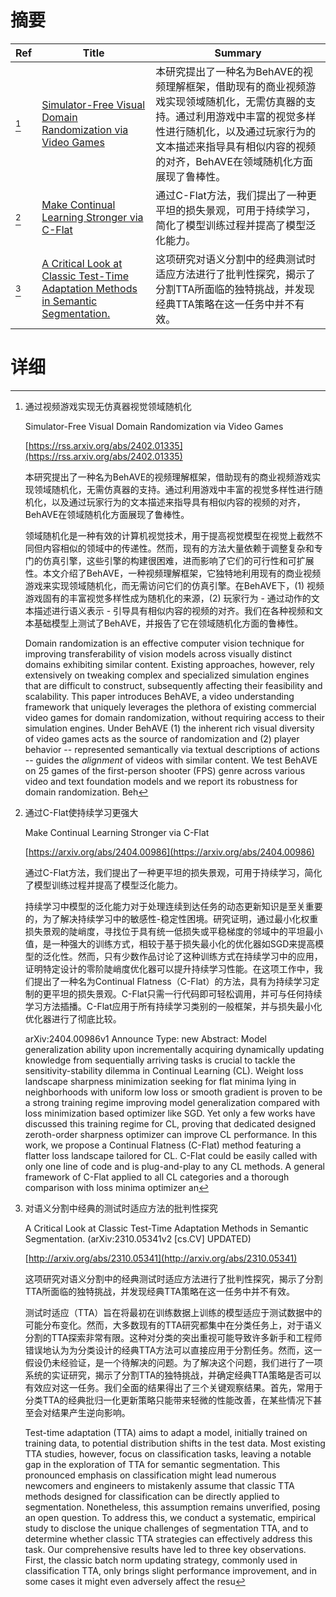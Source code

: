 # 摘要

| Ref | Title | Summary |
| --- | --- | --- |
| [^1] | [Simulator-Free Visual Domain Randomization via Video Games](https://rss.arxiv.org/abs/2402.01335) | 本研究提出了一种名为BehAVE的视频理解框架，借助现有的商业视频游戏实现领域随机化，无需仿真器的支持。通过利用游戏中丰富的视觉多样性进行随机化，以及通过玩家行为的文本描述来指导具有相似内容的视频的对齐，BehAVE在领域随机化方面展现了鲁棒性。 |
| [^2] | [Make Continual Learning Stronger via C-Flat](https://arxiv.org/abs/2404.00986) | 通过C-Flat方法，我们提出了一种更平坦的损失景观，可用于持续学习，简化了模型训练过程并提高了模型泛化能力。 |
| [^3] | [A Critical Look at Classic Test-Time Adaptation Methods in Semantic Segmentation.](http://arxiv.org/abs/2310.05341) | 这项研究对语义分割中的经典测试时适应方法进行了批判性探究，揭示了分割TTA所面临的独特挑战，并发现经典TTA策略在这一任务中并不有效。 |

# 详细

[^1]: 通过视频游戏实现无仿真器视觉领域随机化

    Simulator-Free Visual Domain Randomization via Video Games

    [https://rss.arxiv.org/abs/2402.01335](https://rss.arxiv.org/abs/2402.01335)

    本研究提出了一种名为BehAVE的视频理解框架，借助现有的商业视频游戏实现领域随机化，无需仿真器的支持。通过利用游戏中丰富的视觉多样性进行随机化，以及通过玩家行为的文本描述来指导具有相似内容的视频的对齐，BehAVE在领域随机化方面展现了鲁棒性。

    

    领域随机化是一种有效的计算机视觉技术，用于提高视觉模型在视觉上截然不同但内容相似的领域中的传递性。然而，现有的方法大量依赖于调整复杂和专门的仿真引擎，这些引擎的构建很困难，进而影响了它们的可行性和可扩展性。本文介绍了BehAVE，一种视频理解框架，它独特地利用现有的商业视频游戏来实现领域随机化，而无需访问它们的仿真引擎。在BehAVE下，(1) 视频游戏固有的丰富视觉多样性成为随机化的来源，(2) 玩家行为 - 通过动作的文本描述进行语义表示 - 引导具有相似内容的视频的对齐。我们在各种视频和文本基础模型上测试了BehAVE，并报告了它在领域随机化方面的鲁棒性。

    Domain randomization is an effective computer vision technique for improving transferability of vision models across visually distinct domains exhibiting similar content. Existing approaches, however, rely extensively on tweaking complex and specialized simulation engines that are difficult to construct, subsequently affecting their feasibility and scalability. This paper introduces BehAVE, a video understanding framework that uniquely leverages the plethora of existing commercial video games for domain randomization, without requiring access to their simulation engines. Under BehAVE (1) the inherent rich visual diversity of video games acts as the source of randomization and (2) player behavior -- represented semantically via textual descriptions of actions -- guides the *alignment* of videos with similar content. We test BehAVE on 25 games of the first-person shooter (FPS) genre across various video and text foundation models and we report its robustness for domain randomization. Beh
    
[^2]: 通过C-Flat使持续学习更强大

    Make Continual Learning Stronger via C-Flat

    [https://arxiv.org/abs/2404.00986](https://arxiv.org/abs/2404.00986)

    通过C-Flat方法，我们提出了一种更平坦的损失景观，可用于持续学习，简化了模型训练过程并提高了模型泛化能力。

    

    持续学习中模型的泛化能力对于处理连续到达任务的动态更新知识是至关重要的，为了解决持续学习中的敏感性-稳定性困境。研究证明，通过最小化权重损失景观的陡峭度，寻找位于具有统一低损失或平稳梯度的邻域中的平坦最小值，是一种强大的训练方式，相较于基于损失最小化的优化器如SGD来提高模型的泛化性。然而，只有少数作品讨论了这种训练方式在持续学习中的应用，证明特定设计的零阶陡峭度优化器可以提升持续学习性能。在这项工作中，我们提出了一种名为Continual Flatness（C-Flat）的方法，具有为持续学习定制的更平坦的损失景观。C-Flat只需一行代码即可轻松调用，并可与任何持续学习方法插播。C-Flat应用于所有持续学习类别的一般框架，并与损失最小化优化器进行了彻底比较。

    arXiv:2404.00986v1 Announce Type: new  Abstract: Model generalization ability upon incrementally acquiring dynamically updating knowledge from sequentially arriving tasks is crucial to tackle the sensitivity-stability dilemma in Continual Learning (CL). Weight loss landscape sharpness minimization seeking for flat minima lying in neighborhoods with uniform low loss or smooth gradient is proven to be a strong training regime improving model generalization compared with loss minimization based optimizer like SGD. Yet only a few works have discussed this training regime for CL, proving that dedicated designed zeroth-order sharpness optimizer can improve CL performance. In this work, we propose a Continual Flatness (C-Flat) method featuring a flatter loss landscape tailored for CL. C-Flat could be easily called with only one line of code and is plug-and-play to any CL methods. A general framework of C-Flat applied to all CL categories and a thorough comparison with loss minima optimizer an
    
[^3]: 对语义分割中经典的测试时适应方法的批判性探究

    A Critical Look at Classic Test-Time Adaptation Methods in Semantic Segmentation. (arXiv:2310.05341v2 [cs.CV] UPDATED)

    [http://arxiv.org/abs/2310.05341](http://arxiv.org/abs/2310.05341)

    这项研究对语义分割中的经典测试时适应方法进行了批判性探究，揭示了分割TTA所面临的独特挑战，并发现经典TTA策略在这一任务中并不有效。

    

    测试时适应（TTA）旨在将最初在训练数据上训练的模型适应于测试数据中的可能分布变化。然而，大多数现有的TTA研究都集中在分类任务上，对于语义分割的TTA探索非常有限。这种对分类的突出重视可能导致许多新手和工程师错误地认为为分类设计的经典TTA方法可以直接应用于分割任务。然而，这一假设仍未经验证，是一个待解决的问题。为了解决这个问题，我们进行了一项系统的实证研究，揭示了分割TTA的独特挑战，并确定经典TTA策略是否可以有效应对这一任务。我们全面的结果得出了三个关键观察结果。首先，常用于分类TTA的经典批归一化更新策略只能带来轻微的性能改善，在某些情况下甚至会对结果产生逆向影响。

    Test-time adaptation (TTA) aims to adapt a model, initially trained on training data, to potential distribution shifts in the test data. Most existing TTA studies, however, focus on classification tasks, leaving a notable gap in the exploration of TTA for semantic segmentation. This pronounced emphasis on classification might lead numerous newcomers and engineers to mistakenly assume that classic TTA methods designed for classification can be directly applied to segmentation. Nonetheless, this assumption remains unverified, posing an open question. To address this, we conduct a systematic, empirical study to disclose the unique challenges of segmentation TTA, and to determine whether classic TTA strategies can effectively address this task. Our comprehensive results have led to three key observations. First, the classic batch norm updating strategy, commonly used in classification TTA, only brings slight performance improvement, and in some cases it might even adversely affect the resu
    

